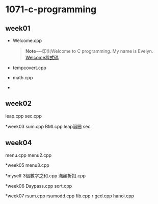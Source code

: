 # 1071-c-programming

## week01
* Welcome.cpp
  >**Note**---印出Welcome to C programming.
  >			 My name is Evelyn.
[Welcome程式碼](https://github.com/Evelyn05/1071-c-programming/blob/master/W01/welcome.cpp)


* tempcovert.cpp
* math.cpp
* 


## week02

  leap.cpp
  sec.cpp
  
*week03
  sum.cpp
  BMI.cpp
  leap迴圈
  sec 
  
## week04
  menu.cpp
  menu2.cpp 
  
*week05
  menu3.cpp
  
 *myself
  3個數字之和.cpp
  滿額折扣.cpp
 
*week06
 Daypass.cpp
 sort.cpp

*week07
  rsum.cpp
  rsumodd.cpp
  fib.cpp
  r gcd.cpp
  hanoi.cpp
<!--stackedit_data:
eyJoaXN0b3J5IjpbLTEzODMwMDMwNzEsLTkwNDA0OTQxMiwtMj
A1MTQyOTc4MSwtMzM3OTU4ODk5XX0=
-->